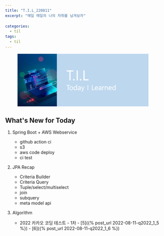 ```yaml
---
title: "T.I.L_220811"
excerpt: "매일 매일의 나의 자취를 남겨보자"

categories:
  - til
tags:
  - til
---
```

<figure>
    <img src="/assets/images/til_image.png">
</figure>

## What's New for Today   
    
1. Spring Boot + AWS Webservice
    - github action ci
    - s3
    - aws code deploy
    - ci test


2. JPA Recap
    - Criteria Builder
    - Criteria Query
    - Tuple/select/multiselect
    - join
    - subquery
    - meta model api

3. Algorithm
    - 2022 카카오 코딩 테스트
            - 1차
                - [5]({% post_url 2022-08-11-q2022_1_5 %})
                - [6]({% post_url 2022-08-11-q2022_1_6 %})

  




